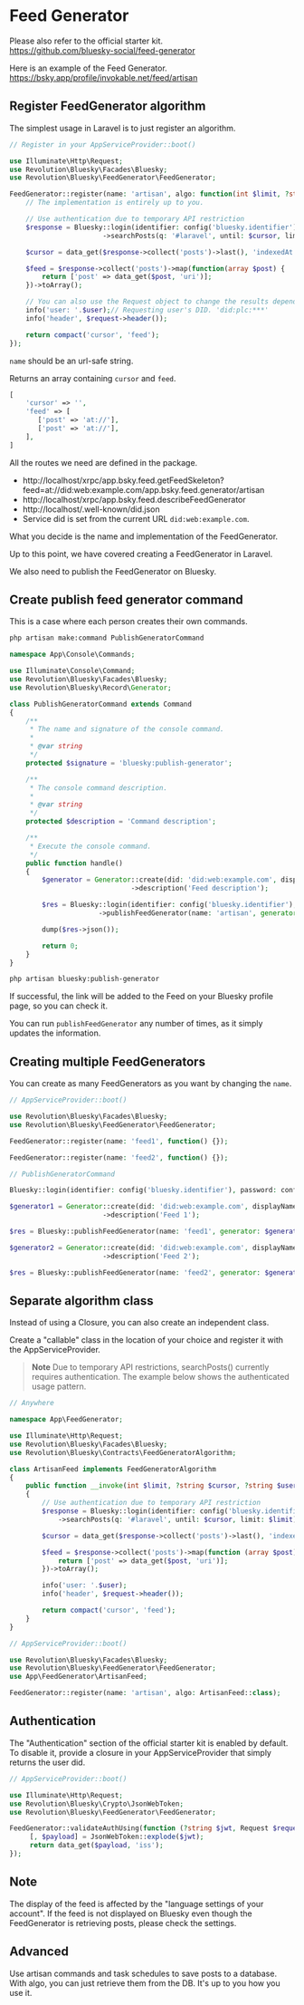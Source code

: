 Feed Generator
====

Please also refer to the official starter kit.  
https://github.com/bluesky-social/feed-generator

Here is an example of the Feed Generator.  
https://bsky.app/profile/invokable.net/feed/artisan

## Register FeedGenerator algorithm

The simplest usage in Laravel is to just register an algorithm.

```php
// Register in your AppServiceProvider::boot()

use Illuminate\Http\Request;
use Revolution\Bluesky\Facades\Bluesky;
use Revolution\Bluesky\FeedGenerator\FeedGenerator;

FeedGenerator::register(name: 'artisan', algo: function(int $limit, ?string $cursor, ?string $user, Request $request): array {
    // The implementation is entirely up to you.

    // Use authentication due to temporary API restriction
    $response = Bluesky::login(identifier: config('bluesky.identifier'), password: config('bluesky.password'))
                       ->searchPosts(q: '#laravel', until: $cursor, limit: $limit);

    $cursor = data_get($response->collect('posts')->last(), 'indexedAt');

    $feed = $response->collect('posts')->map(function(array $post) {
        return ['post' => data_get($post, 'uri')];
    })->toArray();

    // You can also use the Request object to change the results depending on the user's state.
    info('user: '.$user);// Requesting user's DID. 'did:plc:***'
    info('header', $request->header());

    return compact('cursor', 'feed');
});
```

`name` should be an url-safe string.

Returns an array containing `cursor` and `feed`.

```php
[
    'cursor' => '',
    'feed' => [
       ['post' => 'at://'],
       ['post' => 'at://'],
    ],
]
```

All the routes we need are defined in the package.

- http://localhost/xrpc/app.bsky.feed.getFeedSkeleton?feed=at://did:web:example.com/app.bsky.feed.generator/artisan
- http://localhost/xrpc/app.bsky.feed.describeFeedGenerator
- http://localhost/.well-known/did.json
- Service did is set from the current URL `did:web:example.com`.

What you decide is the name and implementation of the FeedGenerator.

Up to this point, we have covered creating a FeedGenerator in Laravel.

We also need to publish the FeedGenerator on Bluesky.

## Create publish feed generator command

This is a case where each person creates their own commands.

```bash
php artisan make:command PublishGeneratorCommand
```

```php
namespace App\Console\Commands;

use Illuminate\Console\Command;
use Revolution\Bluesky\Facades\Bluesky;
use Revolution\Bluesky\Record\Generator;

class PublishGeneratorCommand extends Command
{
    /**
     * The name and signature of the console command.
     *
     * @var string
     */
    protected $signature = 'bluesky:publish-generator';

    /**
     * The console command description.
     *
     * @var string
     */
    protected $description = 'Command description';

    /**
     * Execute the console command.
     */
    public function handle()
    {
        $generator = Generator::create(did: 'did:web:example.com', displayName: 'Feed name')
                              ->description('Feed description');

        $res = Bluesky::login(identifier: config('bluesky.identifier'), password: config('bluesky.password'))
                      ->publishFeedGenerator(name: 'artisan', generator: $generator);

        dump($res->json());

        return 0;
    }
}
```

```bash
php artisan bluesky:publish-generator
```

If successful, the link will be added to the Feed on your Bluesky profile page, so you can check it.

You can run `publishFeedGenerator` any number of times, as it simply updates the information.

## Creating multiple FeedGenerators

You can create as many FeedGenerators as you want by changing the `name`.

```php
// AppServiceProvider::boot()

use Revolution\Bluesky\Facades\Bluesky;
use Revolution\Bluesky\FeedGenerator\FeedGenerator;

FeedGenerator::register(name: 'feed1', function() {});

FeedGenerator::register(name: 'feed2', function() {});
```

```php
// PublishGeneratorCommand

Bluesky::login(identifier: config('bluesky.identifier'), password: config('bluesky.password'));

$generator1 = Generator::create(did: 'did:web:example.com', displayName: 'Feed 1')
                       ->description('Feed 1');

$res = Bluesky::publishFeedGenerator(name: 'feed1', generator: $generator1);

$generator2 = Generator::create(did: 'did:web:example.com', displayName: 'Feed 2')
                       ->description('Feed 2');

$res = Bluesky::publishFeedGenerator(name: 'feed2', generator: $generator2);
```

## Separate algorithm class

Instead of using a Closure, you can also create an independent class.

Create a "callable" class in the location of your choice and register it with the AppServiceProvider.

> **Note** Due to temporary API restrictions, searchPosts() currently requires authentication. The example below shows the authenticated usage pattern.

```php
// Anywhere

namespace App\FeedGenerator;

use Illuminate\Http\Request;
use Revolution\Bluesky\Facades\Bluesky;
use Revolution\Bluesky\Contracts\FeedGeneratorAlgorithm;

class ArtisanFeed implements FeedGeneratorAlgorithm
{
    public function __invoke(int $limit, ?string $cursor, ?string $user, Request $request): array
    {
        // Use authentication due to temporary API restriction
        $response = Bluesky::login(identifier: config('bluesky.identifier'), password: config('bluesky.password'))
            ->searchPosts(q: '#laravel', until: $cursor, limit: $limit);

        $cursor = data_get($response->collect('posts')->last(), 'indexedAt');

        $feed = $response->collect('posts')->map(function (array $post) {
            return ['post' => data_get($post, 'uri')];
        })->toArray();

        info('user: '.$user);
        info('header', $request->header());

        return compact('cursor', 'feed');
    }
}
```

```php
// AppServiceProvider::boot()

use Revolution\Bluesky\Facades\Bluesky;
use Revolution\Bluesky\FeedGenerator\FeedGenerator;
use App\FeedGenerator\ArtisanFeed;

FeedGenerator::register(name: 'artisan', algo: ArtisanFeed::class);
```

## Authentication

The "Authentication" section of the official starter kit is enabled by default. To disable it, provide a closure in your AppServiceProvider that simply returns the user did.

```php
// AppServiceProvider::boot()

use Illuminate\Http\Request;
use Revolution\Bluesky\Crypto\JsonWebToken;
use Revolution\Bluesky\FeedGenerator\FeedGenerator;

FeedGenerator::validateAuthUsing(function (?string $jwt, Request $request): ?string {
     [, $payload] = JsonWebToken::explode($jwt);
     return data_get($payload, 'iss');
});
```

## Note
The display of the feed is affected by the "language settings of your account". If the feed is not displayed on Bluesky even though the FeedGenerator is retrieving posts, please check the settings.

## Advanced

Use artisan commands and task schedules to save posts to a database. With algo, you can just retrieve them from the DB. It's up to you how you use it.
